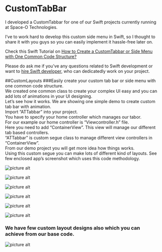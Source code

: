 # CustomTabBar
I developed a CustomTabbar for one of our Swift projects currently running at Space-O Technologies. 

I’ve to work hard to develop this custom side menu in Swift, so I thought to share it with you guys so you can easily implement it hassle-free later on.  

Check this Swift Tutorial on [How to Create a CustomTabbar or Side Menu with One Common Code Structure?](https://www.spaceotechnologies.com/swift-tutorial-create-customtabbar-side-menu-one-common-code-structure/)

Please do ask me if you've any questions related to Swift development or want to [hire Swift developer](https://www.spaceotechnologies.com/hire-swift-developer/), who can dedicatedly work on your project.     

##CustomLayouts
###Easily create your custom tab bar or side menu with one common code structure.<br />
   We created one common class to create your complex UI easy and you can add lots of animations in your UI designing.<br />
   Let’s see how it works. We are showing one simple demo to create custom tab bar with animation.<br />
   Import “ATTabbar” into your project.<br />
   You have to specify your home controller which manages our tabor.<br />
   For our example our home controller is “Viewcontroller.h” file.<br />
   Here you need to add “ContainerView”. This view will manage our different tab based controllers.<br />
   “ATTabbar” is custom segue class to manage different view controllers in “ContainerView”.<br />
   From our demo project you will get more idea how things works.<br />
   Using this custom segue you can make lots of different kind of layouts. See few enclosed app’s screenshot which uses this code methodology.<br />

  ![picture alt](https://github.com/amrittrivedir/CustomTabBar/blob/master/2-HomeScreen-201506091834089348.PNG "Hello")
  
  ![picture alt](https://github.com/amrittrivedir/CustomTabBar/blob/master/3-MultiLocationDropdown-201506091837455816.PNG "Hello")
  
  ![picture alt](https://github.com/amrittrivedir/CustomTabBar/blob/master/9-Setting-201506091839234025.PNG "Hello")
  
  ![picture alt](https://github.com/amrittrivedir/CustomTabBar/blob/master/NewAppItemPage.jpg "Hello")
  
  ![picture alt](https://github.com/amrittrivedir/CustomTabBar/blob/master/asdf.jpg "Hello")
  
  ![picture alt](https://github.com/amrittrivedir/CustomTabBar/blob/master/new.jpg "Hello")
  
### We have few custom layout designs also which you can achieve from our base code.<br />
  ![picture alt](https://github.com/amrittrivedir/CustomTabBar/blob/master/tab.jpg "Hello")
